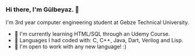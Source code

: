 ### Hi there, I'm Gülbeyaz. 👋


I'm 3rd year computer engineering student at Gebze Technical University.
- 🌱 I'm currently learning HTML/SQL through an Udemy Course.
- 🌱 Languages I had coded with: C, C++, Java, Dart, Verilog and Lisp.
- 🌱 I'm open to work with any new language! :) 

